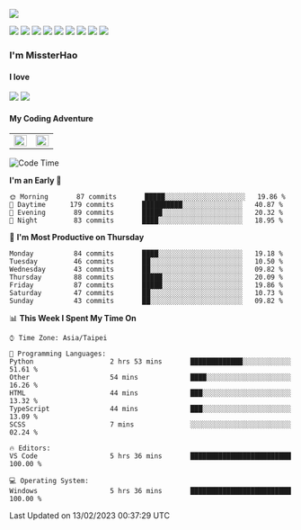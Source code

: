 ![](https://komarev.com/ghpvc/?username=MissterHao&color=ff69b4)

[![](https://img.shields.io/badge/Amazon%20AWS-%23232F3E?logo=amazon-aws&logoColor=white&style=for-the-badge)](https://aws.amazon.com/)
[![](https://img.shields.io/badge/Python-3776AB?style=for-the-badge&logo=python&logoColor=white)](https://www.djangoproject.com/)
[![](https://img.shields.io/badge/Django-092E20?style=for-the-badge&logo=django&logoColor=white)](https://www.python.org/)
[![](https://img.shields.io/badge/Rust-%23EB6400?style=for-the-badge&logo=rust&logoColor=white)](https://www.python.org/)
[![](https://img.shields.io/badge/Flask-23232F3E?style=for-the-badge&logo=flask&logoColor=white)](https://flask.palletsprojects.com/en/2.1.x/)
[![](https://img.shields.io/badge/go-%2300ADD8.svg?&style=for-the-badge&logo=go&logoColor=white)](https://golang.org/)
[![](https://img.shields.io/badge/javascript-%23F7DF1E.svg?&style=for-the-badge&logo=javascript&logoColor=black)](https://www.javascript.com/)
[![](https://img.shields.io/badge/mysql-%234479A1.svg?&style=for-the-badge&logo=mysql&logoColor=white)](https://www.mysql.com/)
[![](https://img.shields.io/badge/docker-%232496ED.svg?&style=for-the-badge&logo=docker&logoColor=white)](https://www.docker.com/)

### I'm MissterHao

#### I love  
![](https://img.shields.io/badge/Netflix-E50914?style=for-the-badge&logo=netflix&logoColor=white)
![](https://img.shields.io/badge/YouTube-FF0000?style=for-the-badge&logo=youtube&logoColor=white)

#### My Coding Adventure
<!-- Readme stats -->
<!-- https://github.com/anuraghazra/github-readme-stats -->
<table>
<tr>
    <td valign="top" width="50%">
    <img src="https://github-readme-stats.vercel.app/api?username=MissterHao&hide_border=true&show_icons=true&locale=en" align="left" style="width: 100%" />
    </td>
    <td valign="top" width="50%">
    <img src="https://github-readme-stats.vercel.app/api/top-langs?username=MissterHao&hide_border=true&show_icons=true&locale=en&layout=compact" align="left" style="width: 100%" />
    </td>
</tr>
</table>  


<!--START_SECTION:waka-->
![Code Time](http://img.shields.io/badge/Code%20Time-644%20hrs%2051%20mins-blue)

**I'm an Early 🐤** 

```text
🌞 Morning       87 commits       █████░░░░░░░░░░░░░░░░░░░░   19.86 % 
🌆 Daytime      179 commits       ██████████░░░░░░░░░░░░░░░   40.87 % 
🌃 Evening       89 commits       █████░░░░░░░░░░░░░░░░░░░░   20.32 % 
🌙 Night         83 commits       ████░░░░░░░░░░░░░░░░░░░░░   18.95 % 

```
📅 **I'm Most Productive on Thursday** 

```text
Monday          84 commits       ████░░░░░░░░░░░░░░░░░░░░░   19.18 % 
Tuesday         46 commits       ██░░░░░░░░░░░░░░░░░░░░░░░   10.50 % 
Wednesday       43 commits       ██░░░░░░░░░░░░░░░░░░░░░░░   09.82 % 
Thursday        88 commits       █████░░░░░░░░░░░░░░░░░░░░   20.09 % 
Friday          87 commits       █████░░░░░░░░░░░░░░░░░░░░   19.86 % 
Saturday        47 commits       ██░░░░░░░░░░░░░░░░░░░░░░░   10.73 % 
Sunday          43 commits       ██░░░░░░░░░░░░░░░░░░░░░░░   09.82 % 

```


📊 **This Week I Spent My Time On** 

```text
⌚︎ Time Zone: Asia/Taipei

💬 Programming Languages: 
Python                   2 hrs 53 mins       █████████████░░░░░░░░░░░░   51.61 % 
Other                    54 mins             ████░░░░░░░░░░░░░░░░░░░░░   16.26 % 
HTML                     44 mins             ███░░░░░░░░░░░░░░░░░░░░░░   13.32 % 
TypeScript               44 mins             ███░░░░░░░░░░░░░░░░░░░░░░   13.09 % 
SCSS                     7 mins              ░░░░░░░░░░░░░░░░░░░░░░░░░   02.24 % 

🔥 Editors: 
VS Code                  5 hrs 36 mins       █████████████████████████   100.00 % 

💻 Operating System: 
Windows                  5 hrs 36 mins       █████████████████████████   100.00 % 

```


 Last Updated on 13/02/2023 00:37:29 UTC
<!--END_SECTION:waka-->

<!--
**MissterHao/MissterHao** is a ✨ _special_ ✨ repository because its `README.md` (this file) appears on your GitHub profile.

Here are some ideas to get you started:

- 🔭 I’m currently working on ...
- 🌱 I’m currently learning ...
- 👯 I’m looking to collaborate on ...
- 🤔 I’m looking for help with ...
- 💬 Ask me about ...
- 📫 How to reach me: ...
- 😄 Pronouns: ...
- ⚡ Fun fact: ...
-->
